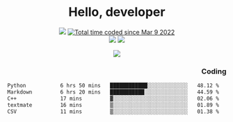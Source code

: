 # <div align='center' >Hello, developer</div>

<div align='center'>
  <a ><img src="https://img.shields.io/badge/dynamic/json?url=https%3A%2F%2Fapi.swo.moe%2Fstats%2Fgithub%2FFree-Aaron-Li&query=count&color=181717&label=GitHub&labelColor=282c34&logo=github&suffix=+follows&cacheSeconds=3600"></a>
  <a href="https://wakatime.com/@fe40087f-8eae-48dc-9950-ad0633db1591"><img src="https://wakatime.com/badge/user/fe40087f-8eae-48dc-9950-ad0633db1591.svg" alt="Total time coded since Mar 9 2022" /></a>
</div>
<div align='center'>
  <a><img src="https://img.shields.io/badge/Rookie-blue?style=plastic&logo=c&logoColor=blue&labelColor=7a6d56"></a>
  <a><img src="https://img.shields.io/badge/Rookie-blue?style=plastic&logo=c%2B%2B&logoColor=blue&labelColor=7a6d56"></a> 
</div>

<p align="center">
  <img src="https://readme-typing-svg.demolab.com/?lines=你好!+开发者;Hello!+ developer&font=Fira%20Code&center=true&width=380&height=50&duration=4000&pause=1000">
</p>


<div align='right'>
  <h3>Coding</h3>
</div>

<!--START_SECTION:waka-->

```txt
Python           6 hrs 50 mins   ████████████░░░░░░░░░░░░░   48.12 %
Markdown         6 hrs 20 mins   ███████████░░░░░░░░░░░░░░   44.59 %
C++              17 mins         ▓░░░░░░░░░░░░░░░░░░░░░░░░   02.06 %
textmate         16 mins         ▒░░░░░░░░░░░░░░░░░░░░░░░░   01.89 %
CSV              11 mins         ▒░░░░░░░░░░░░░░░░░░░░░░░░   01.38 %
```

<!--END_SECTION:waka-->




